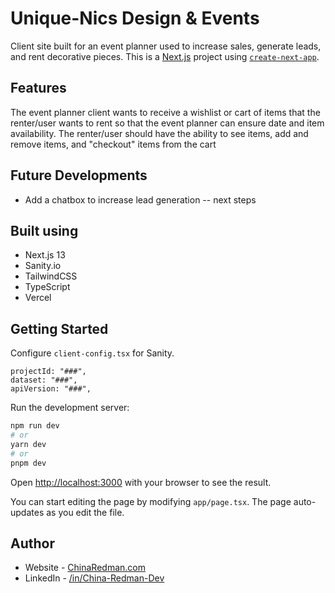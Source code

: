 # Unique-Nics Design & Events

Client site built for an event planner used to increase sales, generate leads, and rent decorative pieces. This is a [Next.js](https://nextjs.org/) project using [`create-next-app`](https://github.com/vercel/next.js/tree/canary/packages/create-next-app).

<!-- 
### Screenshot

![](./screenshot.jpg)

Add a screenshot! 
-->
<!-- 
### Links

- Solution URL: [Add solution URL here](https://your-solution-url.com)
- Live Site URL: [Add live site URL here](https://your-live-site-url.com)
 -->

## Features

The event planner client wants to receive a wishlist or cart of items that the renter/user wants to rent so that the event planner can ensure date and item availability. The renter/user should have the ability to see items, add and remove items, and "checkout"  items from the cart

## Future Developments

- Add a chatbox to increase lead generation -- next steps

## Built using

- Next.js 13
- Sanity.io
- TailwindCSS
- TypeScript
- Vercel

## Getting Started

Configure `client-config.tsx` for Sanity.
```
projectId: "###",
dataset: "###",
apiVersion: "###",
```

Run the development server:

```bash
npm run dev
# or
yarn dev
# or
pnpm dev
```

Open [http://localhost:3000](http://localhost:3000) with your browser to see the result.

You can start editing the page by modifying `app/page.tsx`. The page auto-updates as you edit the file.


## Author

- Website - [ChinaRedman.com](https://www.chinaredman.com)
- LinkedIn - [/in/China-Redman-Dev](https://www.linkedin.com/in/china-redman-dev/)
